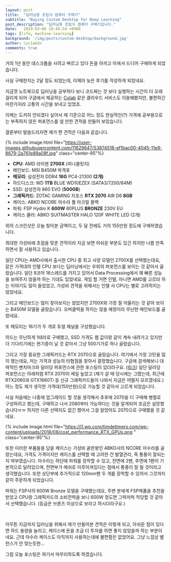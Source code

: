 ```yaml
---
layout: post
title:  "딥러닝용 조립식 컴퓨터 구매기"
subtitle: "Buying Custom Desktop for Deep Learning"
post_description: "딥러닝용 조립식 컴퓨터 구매기입니다."
date:   2019-03-06 19:45:54 +0900
tags: [life, machine-learning]
background: '/img/posts/custom-desktop/background.jpg'
author: cyc1am3n
comments: true
---
```


거의 1년 동안 데스크톱을 사려고 벼르고 있다 돈을 아끼고 아껴서 드디어 구매하게 되었습니다.

사실 구매한지는 2달 정도 되었는데, 이제야 늦은 후기를 작성하게 되었네요.

지금껏 노트북으로 딥러닝을 공부하다 보니 코드짜는 것 보다 실행하는 시간이 더 오래걸리게 되어 구글에서 제공하는 [Colab](https://colab.research.google.com) 같은 클라우드 서비스도 이용해봤지만, 불편하긴 마찬가지라 고통의 시간을 보내고 있었죠.

이제는 도저히 안되겠다 싶어서 제 기준으로 어느 정도 현실적인(?) 가격에 공부용으로는 부족하지 않은 퍼포먼스를 낼 만한 견적을 만들어 보았습니다.

결론부터 말씀드리자면 제가 짠 견적은 다음과 같습니다.

{% include image.html file="https://user-images.githubusercontent.com/11629647/53874518-ef1bac00-4045-11e9-8679-2a761e89a08f.jpg" class="center-95"%}

* **CPU**: AMD 라이젠 **2700X** (피나클릿지)
* 메인보드: MSI B450M 박격포
* **메모리**: 삼성전자 DDR4 **16G** PC4-21300 **(2개)**
* 하드디스크: WD **1TB** BLUE WD10EZEX (SATA3/7200/64M)
* SSD: 삼성전자 860 EVO (**500GB**)
* **그래픽카드**: ZOTAC GAMING 지포스 **RTX 2070** AIR D6 **8GB**
* 케이스: ABKO NCORE 아수라 풀 아크릴 블랙
* 파워: FSP Hydro K **600W** 80PLUS **BRONZE** 230V EU
* 케이스 쿨러: ABKO SUITMASTER HALO 120F WHITE LED (2개)

위의 스크린샷은 오늘 찾아본 금액이고, 두 달 전에도 거의 155만원 정도에 구매하였습니다.

최대한 가성비에 초점을 맞춘 견적이라 지금 보면 아쉬운 부분도 있긴 하지만 나름 만족하면서 잘 사용하고 있습니다.

일단 CPU는 AMD사에서 출시한 CPU 중 최고 사양 모델인 2700X를 선택했는데요, 같은 가격대의 인텔 CPU 보다는 딥러닝에서는 우위의 퍼포먼스를 보이는 것 같아서 골랐습니다. 일단 8코어 16스레드를 가지고 있어서 Data Processing에서 꽤 빠른 성능을 보여주지 않을까 하는 기대도 있었네요. 게임 할 거면 인텔, 아니면 AMD를 고르라 하는 이야기도 많이 들었었고, 가성비 견적을 위해서는 인텔 사 CPU는 별로 고려하지는 않았네요.

그리고 메인보드는 많이 찾아보지는 않았지만 2700X와 가장 잘 어울리는 것 같아 보이는 B450M 모델을 골랐습니다. 오버클럭을 하지는 않을 예정이라 무난한 메인보드를 골랐네요.

또 메모리는 16기가 두 개로 듀얼 채널을 구성했습니다.

하드는 무난하게 1테라로 구매했고, SSD 가격도 램 값이랑 같이 계속 내려가고 있지만 더 기다리기에는 현기증이 날 것 같아서 그냥 500기가로 하나 골랐습니다.

그리고 가장 중요한 그래픽카드는 RTX 2070으로 골랐습니다. 여기에서 가장 고민을 많이 했는데요, 저는 가격과 성능의 타협점을 찾아서 결정했습니다. 구글에 검색해보니 대략적인 벤치마크와 달러당 퍼포먼스에 관한 포스팅이 있더라구요. ([링크](http://timdettmers.com/2018/11/05/which-gpu-for-deep-learning/)) 일단 달러당 퍼포먼스는 아래처럼 RTX 2070이 제일 높았고 (제가 살 때 당시에는 그랬는데, 최근에 RTX2060과 GTX1660Ti 등 신규 그래픽카드들이 나와서 지금은 어떨지 모르겠네요.) 어느 정도 제가 생각한 가격대(150만원)으로 가능할 것 같아서 고르게 되었습니다.

사실 처음에는 나중에 업그레이드 할 것을 생각해서 추후에 2070을 더 구매해 병렬로 구성하려고 했는데, 구매하고 나서 2080부터 가능하다는 것을 알게되어 조금은 실망했습니다ㅠㅠ 하지만 다른 선택지도 없긴 했어서 그걸 알았어도 2070으로 구매했을 것 같네요.

{% include image.html file="https://i1.wp.com/timdettmers.com/wp-content/uploads/2018/08/cost_performance_RTX_GPUs.png " class="center-95"%}

또한 이러한 부품들을 담을 케이스는 가성비 끝판왕인 ABKO사의 NCORE 아수라를 골랐는데요, 가격도 가격이지만 케이스를 선택할 때 고려한 건 발열관리, 즉 통풍이 잘되는지 여부였습니다. 아수라는 하단에 파워를 장착할 수 있고, 전면에 2팬, 후면에 1팬이 기본적으로 달려있으며, 전면부가 메쉬로 이루어져있다는 점에서 통풍이 잘 될 것이라고 생각했습니다. 또한 상단부에 추가적으로 120mm팬 두 개를 장착할 수 있어서 그것까지 같이 주문하게 되었습니다.

파워는 FSP사의 600W Bronze 모델을 구매했는데요, 주변 분에게 FSP제품을 추천을 받았고 CPU랑 그래픽카드의 소비전력을 보니 600W 정도면 그럭저럭 적당할 것 같아서 선택했습니다. (등급은 브론즈 이상으로 보라고 하시더라구요.)

<br />

아무튼 지금까지 딥러닝을 위해서 제가 만들어본 견적은 이렇게 되고, 아쉬운 점이 있다면 하드 용량을 늘리고, 케이스에 돈을 조금 더 투자를 하면 좋지 않았을까 하는 부분이네요. 근데 아수라 케이스도 아직까지 사용하는데에 불편함은 없었어요. 그냥 느낌상 밸런스가 안 맞는듯한...

그럼 오늘 포스팅은 여기서 마무리하도록 하겠습니다.
